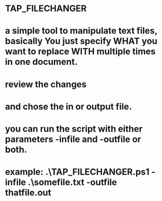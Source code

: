 # TAP_FILECHANGER
# a simple tool to manipulate text files, basically You just specify WHAT you want to replace WITH multiple times in one document.
# review the changes
# and chose the in or output file.
# you can run the script with either parameters -infile and -outfile or both.
# example: .\TAP_FILECHANGER.ps1 -infile .\somefile.txt -outfile thatfile.out
